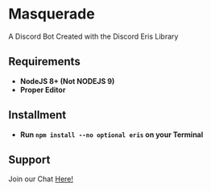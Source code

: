 # Masquerade
A Discord Bot Created with the Discord Eris Library

## Requirements
  - **NodeJS 8+ (Not NODEJS 9)**  
  - **Proper Editor**
  
## Installment
  - **Run `npm install --no optional eris` on your Terminal**
  
## Support
Join our Chat [Here!](https://discord.gg/t9CPZ4h)
